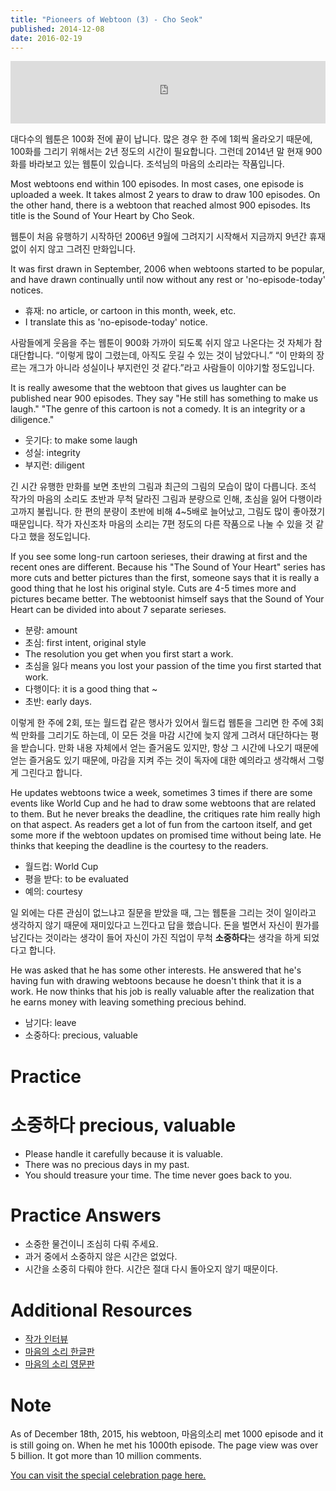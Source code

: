```yaml
---
title: "Pioneers of Webtoon (3) - Cho Seok"
published: 2014-12-08
date: 2016-02-19
---
```

<iframe id="audio_iframe" src="https://www.podbean.com/media/player/audio/postId/5401560/url/http%253A%252F%252Fwiseinit.podbean.com%252Fe%252Fpioneers-of-webtoons-3-cho-seok%252F/initByJs/1/auto/1?skin=5" width="100%" height="100" frameborder="0" scrolling="no"></iframe>

대다수의 웹툰은 100화 전에 끝이 납니다. 많은 경우 한 주에 1회씩 올라오기 때문에, 100화를 그리기 위해서는 2년 정도의 시간이 필요합니다. 그런데 2014년 말 현재 900화를 바라보고 있는 웹툰이 있습니다. 조석님의 마음의 소리라는 작품입니다.

Most webtoons end within 100 episodes. In most cases, one episode is uploaded a week. It takes almost 2 years to draw to draw 100 episodes. On the other hand, there is a webtoon that reached almost 900 episodes. Its title is the Sound of Your Heart by Cho Seok.

웹툰이 처음 유행하기 시작하던 2006년 9월에 그려지기 시작해서 지금까지 9년간 휴재 없이 쉬지 않고 그려진 만화입니다.

It was first drawn in September, 2006 when webtoons started to be popular, and have drawn continually until now without any rest or 'no-episode-today' notices.

* 휴재: no article, or cartoon in this month, week, etc.
 * I translate this as 'no-episode-today' notice.

사람들에게 웃음을 주는 웹툰이 900화 가까이 되도록 쉬지 않고 나온다는 것 자체가 참 대단합니다. “이렇게 많이 그렸는데, 아직도 웃길 수 있는 것이 남았다니.” “이 만화의 장르는 개그가 아니라 성실이나 부지런인 것 같다.”라고 사람들이 이야기할 정도입니다.

It is really awesome that the webtoon that gives us laughter can be published near 900 episodes. They say "He still has something to make us laugh." "The genre of this cartoon is not a comedy. It is an integrity or a diligence."

* 웃기다: to make some laugh
* 성실: integrity
* 부지런: diligent

긴 시간 유행한 만화를 보면 초반의 그림과 최근의 그림의 모습이 많이 다릅니다. 조석 작가의 마음의 소리도 초반과 무척 달라진 그림과 분량으로 인해, 초심을 잃어 다행이라고까지 불립니다. 한 편의 분량이 초반에 비해 4~5배로 늘어났고, 그림도 많이 좋아졌기 때문입니다. 작가 자신조차 마음의 소리는 7편 정도의 다른 작품으로 나눌 수 있을 것 같다고 했을 정도입니다.

If you see some long-run cartoon serieses, their drawing at first and the recent ones are different. Because his "The Sound of Your Heart" series has more cuts and better pictures than the first, someone says that it is really a good thing that he lost his original style. Cuts are 4-5 times more and pictures became better. The webtoonist himself says that the Sound of Your Heart can be divided into about 7 separate serieses.

* 분량: amount
* 초심: first intent, original style
 * The resolution you get when you first start a work.
 * 초심을 잃다 means you lost your passion of the time you first started that work.
* 다행이다: it is a good thing that ~
* 초반: early days.

이렇게 한 주에 2회, 또는 월드컵 같은 행사가 있어서 월드컵 웹툰을 그리면 한 주에 3회씩 만화를 그리기도 하는데, 이 모든 것을 마감 시간에 늦지 않게 그려서 대단하다는 평을 받습니다. 만화 내용 자체에서 얻는 즐거움도 있지만, 항상 그 시간에 나오기 때문에 얻는 즐거움도 있기 때문에, 마감을 지켜 주는 것이 독자에 대한 예의라고 생각해서 그렇게 그린다고 합니다.

He updates webtoons twice a week, sometimes 3 times if there are some events like World Cup and he had to draw some webtoons that are related to them. But he never breaks the deadline, the critiques rate him really high on that aspect. As readers get a lot of fun from the cartoon itself, and get some more if the webtoon updates on promised time without being late. He thinks that keeping the deadline is the courtesy to the readers.

* 월드컵: World Cup
* 평을 받다: to be evaluated
* 예의: courtesy

일 외에는 다른 관심이 없느냐고 질문을 받았을 때, 그는 웹툰을 그리는 것이 일이라고 생각하지 않기 때문에 재미있다고 느낀다고 답을 했습니다. 돈을 벌면서 자신이 뭔가를 남긴다는 것이라는 생각이 들어 자신이 가진 직업이 무척 <strong><span style="color: # ff0000;">소중하다</span></strong>는 생각을 하게 되었다고 합니다.

He was asked that he has some other interests. He answered that he's having fun with drawing webtoons because he doesn't think that it is a work. He now thinks that his job is really valuable after the realization that he earns money with leaving something precious behind.

* 남기다: leave
* 소중하다: precious, valuable


#  Practice

#  소중하다 precious, valuable

* Please handle it carefully because it is valuable.
* There was no precious days in my past.
* You should treasure your time. The time never goes back to you.

#  Practice Answers

* 소중한 물건이니 조심히 다뤄 주세요.
* 과거 중에서 소중하지 않은 시간은 없었다.
* 시간을 소중히 다뤄야 한다. 시간은 절대 다시 돌아오지 않기 때문이다.


#  Additional Resources

* [작가 인터뷰](https://navercast.naver.com/contents.nhn?rid=197&amp;contents_id=14853&amp;category_type=series)
* [마음의 소리 한글판](https://comic.naver.com/webtoon/list.nhn?titleId=20853&amp;weekday=tue)
* [마음의 소리 영문판](https://www.webtoons.com/episodeList?titleNo=269)

#  Note

As of December 18th, 2015, his webtoon, 마음의소리 met 1000 episode and it is still going on. When he met his 1000th episode. The page view was over 5 billion. It got more than 10 million comments. 

[You can visit the special celebration page here.](https://comic.naver.com/promotion/maso1000.nhn)